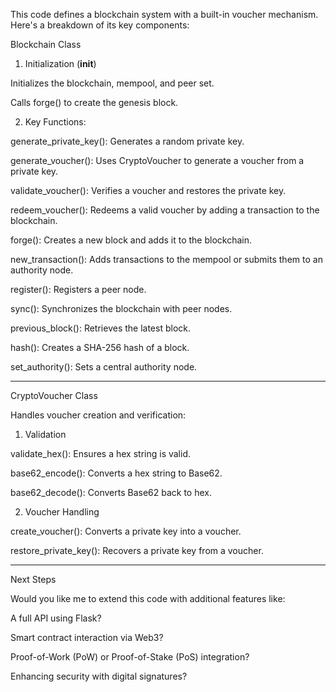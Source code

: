This code defines a blockchain system with a built-in voucher mechanism. Here's a breakdown of its key components:

Blockchain Class

1. Initialization (__init__)

Initializes the blockchain, mempool, and peer set.

Calls forge() to create the genesis block.



2. Key Functions:

generate_private_key(): Generates a random private key.

generate_voucher(): Uses CryptoVoucher to generate a voucher from a private key.

validate_voucher(): Verifies a voucher and restores the private key.

redeem_voucher(): Redeems a valid voucher by adding a transaction to the blockchain.

forge(): Creates a new block and adds it to the blockchain.

new_transaction(): Adds transactions to the mempool or submits them to an authority node.

register(): Registers a peer node.

sync(): Synchronizes the blockchain with peer nodes.

previous_block(): Retrieves the latest block.

hash(): Creates a SHA-256 hash of a block.

set_authority(): Sets a central authority node.





---

CryptoVoucher Class

Handles voucher creation and verification:

1. Validation

validate_hex(): Ensures a hex string is valid.

base62_encode(): Converts a hex string to Base62.

base62_decode(): Converts Base62 back to hex.



2. Voucher Handling

create_voucher(): Converts a private key into a voucher.

restore_private_key(): Recovers a private key from a voucher.





---

Next Steps

Would you like me to extend this code with additional features like:

A full API using Flask?

Smart contract interaction via Web3?

Proof-of-Work (PoW) or Proof-of-Stake (PoS) integration?

Enhancing security with digital signatures?


